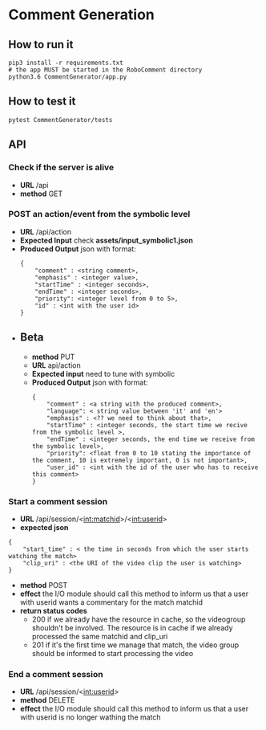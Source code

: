 # Comment Generation

## How to run it
``` 
pip3 install -r requirements.txt 
# the app MUST be started in the RoboComment directory
python3.6 CommentGenerator/app.py 
```
## How to test it
```
pytest CommentGenerator/tests
```

## API
### Check if the server is alive
- **URL** /api
- **method** GET

### POST an  action/event from the symbolic level
- **URL**  /api/action
- **Expected Input** check  **assets/input_symbolic1.json** 
- **Produced Output**   json with format:
    ```
    {
        "comment" : <string comment>,
        "emphasis" : <integer value>,
        "startTime" : <integer seconds>,
        "endTime" : <integer seconds>,
        "priority": <integer level from 0 to 5>,
        "id" : <int with the user id>
    } 
    ```
- ## Beta 
    - **method** PUT 
    - **URL** api/action
    - **Expected input** need to tune with symbolic
    - **Produced Output**   json with format:
        ```
        {
            "comment" : <a string with the produced comment>,
            "language": < string value between 'it' and 'en'>
            "emphasis" : <?? we need to think about that>,
            "startTime" : <integer seconds, the start time we recive from the symbolic level >,
            "endTime" : <integer seconds, the end time we receive from the symbolic level>,
            "priority": <float from 0 to 10 stating the importance of the comment, 10 is extremely important, 0 is not important>,
            "user_id" : <int with the id of the user who has to receive this comment>
        } 
        ```
### Start a comment session
- **URL** /api/session/<<int:matchid>>/<<int:userid>>
- **expected json**
```
{
    "start_time" : < the time in seconds from which the user starts watching the match>
    "clip_uri" : <the URI of the video clip the user is watching> 
}
```
- **method** POST
- **effect** the I/O module should call this method to inform us that a user with userid wants a commentary for the match matchid
- **return status codes** 
    - 200 if we already have the resource in cache, so the videogroup shouldn't be involved. The resource is in cache if we already processed the same matchid and clip_uri
    - 201 if it's the first time we manage that match, the video group should be informed to start processing the video


### End a comment session
- **URL** /api/session/<<int:userid>>
- **method** DELETE
- **effect** the I/O module should call this method to inform us that a user with userid is no longer wathing the match